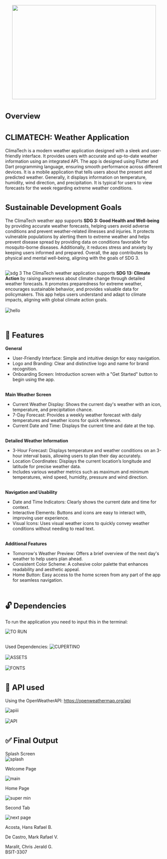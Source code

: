 <p align="center">
  <img width="460" height="300" src="https://github.com/user-attachments/assets/c0f21cd8-2102-44a3-84da-6e1c4e96b2e8/460/300">
  </p>

# <font size="5">Overview</font>

# <font size="5">CLIMATECH: Weather Application</font>

ClimaTech is a modern weather application designed with a sleek and user-friendly interface. It provides users with accurate and up-to-date weather information using an integrated API. The app is designed using Flutter and Dart programming language, ensuring smooth performance across different devices. It is a mobile application that tells users about the present and predicted weather. Generally, it displays information on temperature, humidity, wind direction, and precipitation. It is typical for users to view forecasts for the week regarding extreme weather conditions.

# <font size="5">Sustainable Development Goals</font>

The ClimaTech weather app supports <b>SDG 3: Good Health and Well-being</b> by providing accurate weather forecasts, helping users avoid adverse conditions and prevent weather-related illnesses and injuries. It protects vulnerable populations by alerting them to extreme weather and helps prevent disease spread by providing data on conditions favorable for mosquito-borne diseases. Additionally, it reduces stress and anxiety by keeping users informed and prepared. Overall, the app contributes to physical and mental well-being, aligning with the goals of SDG 3.
<br></br>

![sdg 3](https://github.com/user-attachments/assets/9347369d-ecfa-4367-9c7f-209b3a62e114)
The ClimaTech weather application supports <b>SDG 13: Climate Action</b> by raising awareness about climate change through detailed weather forecasts. It promotes preparedness for extreme weather, encourages sustainable behavior, and provides valuable data for policymakers. This app helps users understand and adapt to climate impacts, aligning with global climate action goals.
<br></br>
![hello](https://github.com/user-attachments/assets/c9c5f667-c2f8-4d73-90b0-d022207dbd44)
<br></br>

# <font size="5">🎯 Features</font>
 <b>General</b>
- User-Friendly Interface: Simple and intuitive design for easy navigation.
- Logo and Branding: Clear and distinctive logo and name for brand recognition.
- Onboarding Screen: Introduction screen with a "Get Started" button to begin using the app.
<br></br>

 <b>Main Weather Screen</b>
- Current Weather Display: Shows the current day's weather with an icon, temperature, and precipitation chance.
- 7-Day Forecast: Provides a weekly weather forecast with daily temperatures and weather icons for quick reference.
- Current Date and Time: Displays the current time and date at the top.
<br></br>

 <b>Detailed Weather Information</b>
- 3-Hour Forecast: Displays temperature and weather conditions on an 3-hour interval basis, allowing users to plan their day accurately.
- Location Coordinates: Displays the current location’s longitude and latitude for precise weather data.
- Includes various weather metrics such as maximum and minimum temperatures, wind speed, humidity, pressure and wind direction.
<br></br>

<b>Navigation and Usability</b>
- Date and Time Indicators: Clearly shows the current date and time for context.
- Interactive Elements: Buttons and icons are easy to interact with, improving user experience.
- Visual Icons: Uses visual weather icons to quickly convey weather conditions without needing to read text.
<br></br>

<b>Additional Features</b>
- Tomorrow's Weather Preview: Offers a brief overview of the next day's weather to help users plan ahead.
- Consistent Color Scheme: A cohesive color palette that enhances readability and aesthetic appeal.
- Home Button: Easy access to the home screen from any part of the app for seamless navigation.
<br></br>

# <font size="5">🔓 Dependencies</font>

To run the application you need to input this in the terminal: <br>

![TO RUN](https://github.com/user-attachments/assets/7d8d070b-8893-47a0-b937-393a936fff6f)
<br></br>

Used Dependencies:
![CUPERTINO](https://github.com/user-attachments/assets/41b72413-e8a0-4c3c-b5c0-e7c8f0055e81)
<br></br>
![ASSETS](https://github.com/user-attachments/assets/28b7081a-8265-4963-a885-dfec83cdaf10)
<br></br>
![FONTS](https://github.com/user-attachments/assets/ac621183-931b-40a7-a229-7969bc5b8c96)

# <font size="5">🧰 API used </font>

Using the OpenWeatherAPI:
https://openweathermap.org/api

![apiii](https://github.com/user-attachments/assets/c34089de-273a-493d-a446-0d4303256fb6)
<br></br>
![API](https://github.com/user-attachments/assets/d1d2699d-98bc-499d-8295-f7761b703bd8)

# <font size="5">✅ Final Output</font>
Splash Screen<br>
![splash](https://github.com/user-attachments/assets/8bed4b04-136a-47be-b4dc-c7c0522ddf09)<br>

Welcome Page<br>

![main](https://github.com/user-attachments/assets/14b942be-41fb-4707-bd05-383849f5c737)<br>

Home Page<br>

![super min](https://github.com/user-attachments/assets/03f5b365-0ac8-410b-a7b4-b08fc914c4b1)<br>

Second Tab<br>

![next page](https://github.com/user-attachments/assets/1f2ca9d3-25c3-4642-80f2-0e8b6ef1781f)





Acosta, Hans Rafael B.<br>


De Castro, Mark Rafael V.<br>


Maralit, Chris Jerald G.<br>
BSIT-3307 
